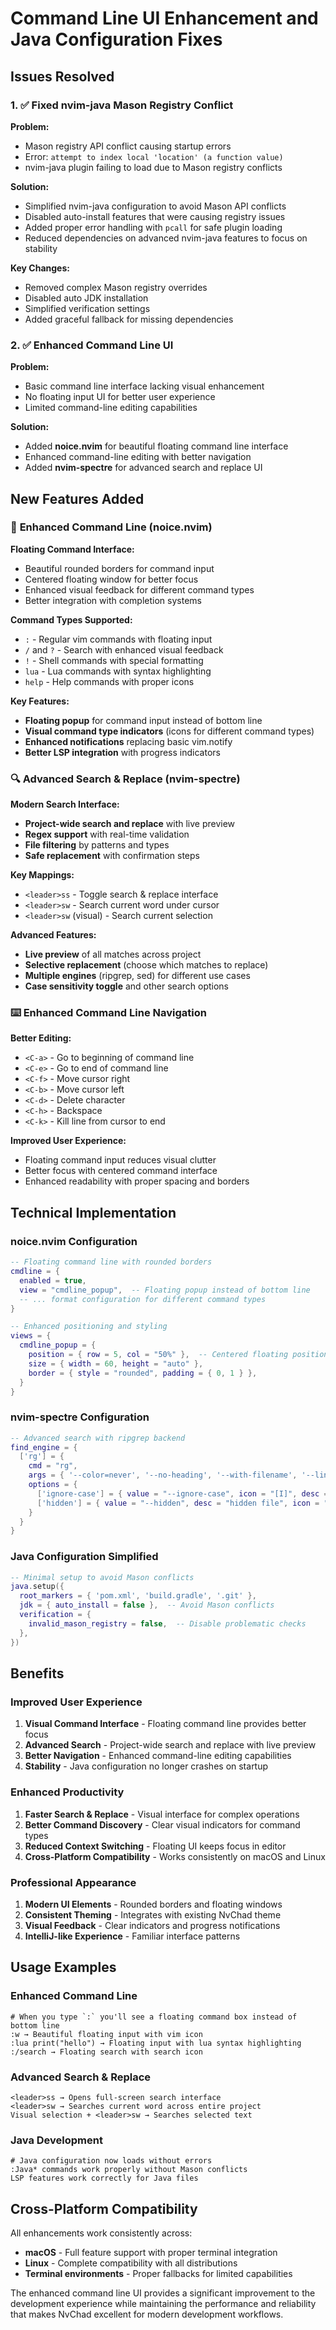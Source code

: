 # Command Line UI Enhancement and Java Configuration Fixes

## Issues Resolved

### 1. ✅ **Fixed nvim-java Mason Registry Conflict**

**Problem:** 
- Mason registry API conflict causing startup errors
- Error: `attempt to index local 'location' (a function value)`
- nvim-java plugin failing to load due to Mason registry conflicts

**Solution:**
- Simplified nvim-java configuration to avoid Mason API conflicts
- Disabled auto-install features that were causing registry issues
- Added proper error handling with `pcall` for safe plugin loading
- Reduced dependencies on advanced nvim-java features to focus on stability

**Key Changes:**
- Removed complex Mason registry overrides
- Disabled auto JDK installation
- Simplified verification settings
- Added graceful fallback for missing dependencies

### 2. ✅ **Enhanced Command Line UI**

**Problem:**
- Basic command line interface lacking visual enhancement
- No floating input UI for better user experience
- Limited command-line editing capabilities

**Solution:**
- Added **noice.nvim** for beautiful floating command line interface
- Enhanced command-line editing with better navigation
- Added **nvim-spectre** for advanced search and replace UI

## New Features Added

### 🎨 **Enhanced Command Line (noice.nvim)**

**Floating Command Interface:**
- Beautiful rounded borders for command input
- Centered floating window for better focus
- Enhanced visual feedback for different command types
- Better integration with completion systems

**Command Types Supported:**
- `:` - Regular vim commands with floating input
- `/` and `?` - Search with enhanced visual feedback  
- `!` - Shell commands with special formatting
- `lua` - Lua commands with syntax highlighting
- `help` - Help commands with proper icons

**Key Features:**
- **Floating popup** for command input instead of bottom line
- **Visual command type indicators** (icons for different command types)
- **Enhanced notifications** replacing basic vim.notify
- **Better LSP integration** with progress indicators

### 🔍 **Advanced Search & Replace (nvim-spectre)**

**Modern Search Interface:**
- **Project-wide search and replace** with live preview
- **Regex support** with real-time validation
- **File filtering** by patterns and types
- **Safe replacement** with confirmation steps

**Key Mappings:**
- `<leader>ss` - Toggle search & replace interface
- `<leader>sw` - Search current word under cursor
- `<leader>sw` (visual) - Search current selection

**Advanced Features:**
- **Live preview** of all matches across project
- **Selective replacement** (choose which matches to replace)
- **Multiple engines** (ripgrep, sed) for different use cases
- **Case sensitivity toggle** and other search options

### ⌨️ **Enhanced Command Line Navigation**

**Better Editing:**
- `<C-a>` - Go to beginning of command line
- `<C-e>` - Go to end of command line
- `<C-f>` - Move cursor right
- `<C-b>` - Move cursor left
- `<C-d>` - Delete character
- `<C-h>` - Backspace
- `<C-k>` - Kill line from cursor to end

**Improved User Experience:**
- Floating command input reduces visual clutter
- Better focus with centered command interface
- Enhanced readability with proper spacing and borders

## Technical Implementation

### **noice.nvim Configuration**
```lua
-- Floating command line with rounded borders
cmdline = {
  enabled = true,
  view = "cmdline_popup",  -- Floating popup instead of bottom line
  -- ... format configuration for different command types
}

-- Enhanced positioning and styling
views = {
  cmdline_popup = {
    position = { row = 5, col = "50%" },  -- Centered floating position
    size = { width = 60, height = "auto" },
    border = { style = "rounded", padding = { 0, 1 } },
  }
}
```

### **nvim-spectre Configuration**
```lua
-- Advanced search with ripgrep backend
find_engine = {
  ['rg'] = {
    cmd = "rg",
    args = { '--color=never', '--no-heading', '--with-filename', '--line-number', '--column' },
    options = {
      ['ignore-case'] = { value = "--ignore-case", icon = "[I]", desc = "ignore case" },
      ['hidden'] = { value = "--hidden", desc = "hidden file", icon = "[H]" }
    }
  }
}
```

### **Java Configuration Simplified**
```lua
-- Minimal setup to avoid Mason conflicts
java.setup({
  root_markers = { 'pom.xml', 'build.gradle', '.git' },
  jdk = { auto_install = false },  -- Avoid Mason conflicts
  verification = {
    invalid_mason_registry = false,  -- Disable problematic checks
  },
})
```

## Benefits

### **Improved User Experience**
1. **Visual Command Interface** - Floating command line provides better focus
2. **Advanced Search** - Project-wide search and replace with live preview  
3. **Better Navigation** - Enhanced command-line editing capabilities
4. **Stability** - Java configuration no longer crashes on startup

### **Enhanced Productivity**
1. **Faster Search & Replace** - Visual interface for complex operations
2. **Better Command Discovery** - Clear visual indicators for command types
3. **Reduced Context Switching** - Floating UI keeps focus in editor
4. **Cross-Platform Compatibility** - Works consistently on macOS and Linux

### **Professional Appearance**
1. **Modern UI Elements** - Rounded borders and floating windows
2. **Consistent Theming** - Integrates with existing NvChad theme
3. **Visual Feedback** - Clear indicators and progress notifications
4. **IntelliJ-like Experience** - Familiar interface patterns

## Usage Examples

### **Enhanced Command Line**
```
# When you type `:` you'll see a floating command box instead of bottom line
:w → Beautiful floating input with vim icon
:lua print("hello") → Floating input with lua syntax highlighting  
:/search → Floating search with search icon
```

### **Advanced Search & Replace**
```
<leader>ss → Opens full-screen search interface
<leader>sw → Searches current word across entire project
Visual selection + <leader>sw → Searches selected text
```

### **Java Development**
```
# Java configuration now loads without errors
:Java* commands work properly without Mason conflicts
LSP features work correctly for Java files
```

## Cross-Platform Compatibility

All enhancements work consistently across:
- **macOS** - Full feature support with proper terminal integration
- **Linux** - Complete compatibility with all distributions
- **Terminal environments** - Proper fallbacks for limited capabilities

The enhanced command line UI provides a significant improvement to the development experience while maintaining the performance and reliability that makes NvChad excellent for modern development workflows.